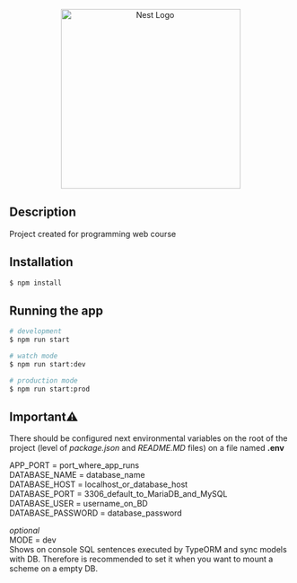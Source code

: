 <p align="center">
  <a href="http://nestjs.com/" target="blank"><img src="https://nestjs.com/img/logo_text.svg" width="320" alt="Nest Logo" /></a>
</p>
  
## Description

Project created for programming web course

## Installation

```bash
$ npm install
```

## Running the app

```bash
# development
$ npm run start

# watch mode
$ npm run start:dev

# production mode
$ npm run start:prod
```

## Important⚠️

There should be configured next environmental variables on the root of the project (level of _package.json_ and _README.MD_ files) on a file named **.env**

APP_PORT = port_where_app_runs<br />
DATABASE_NAME = database_name<br />
DATABASE_HOST = localhost_or_database_host<br />
DATABASE_PORT = 3306_default_to_MariaDB_and_MySQL<br />
DATABASE_USER = username_on_BD<br />
DATABASE_PASSWORD = database_password<br />

_optional_<br />
MODE = dev<br />
Shows on console SQL sentences executed by TypeORM and sync models with DB. Therefore is recommended to set it when you want to mount a scheme on a empty DB.
